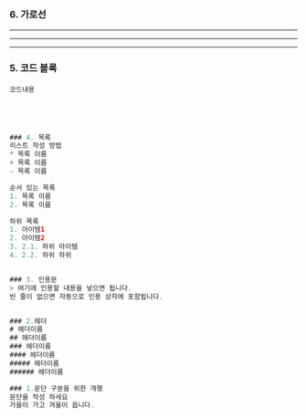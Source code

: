### 6. 가로선

---
***
--------


### 5. 코드 블록
```프로그래밍 언어  
코드내용
```

```Java  




### 4. 목록  
리스트 작성 방법  
* 목록 이름    
+ 목록 이름    
- 목록 이름  

순서 있는 목록  
1. 목록 이름    
2. 목록 이름    

하위 목록  
1. 아이템1  
2. 아이템2    
3. 2.1. 하위 아이템    
4. 2.2. 하위 하위    


### 3. 인용문
> 여기에 인용할 내용을 넣으면 됩니다.  
빈 줄이 없으면 자동으로 인용 상자에 포함됩니다.


### 2.헤더  
# 헤더이름  
## 헤더이름  
### 헤더이름  
#### 헤더이름  
##### 헤더이름  
###### 헤더이름

### 1.문단 구분을 위한 개행  
문단을 작성 하세요  
가을이 가고 겨울이 옵니다.
